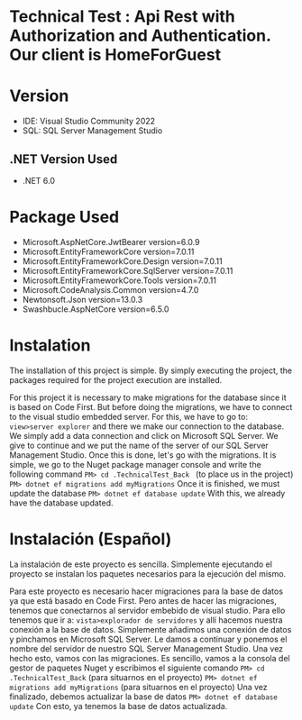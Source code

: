 # Technical Test : Api Rest with Authorization and Authentication. Our client is HomeForGuest

# Version
+ IDE: Visual Studio Community 2022
+ SQL: SQL Server Management Studio
## .NET Version Used
+ .NET 6.0
# Package Used
+ Microsoft.AspNetCore.JwtBearer version=6.0.9
+ Microsoft.EntityFrameworkCore version=7.0.11
+ Microsoft.EntityFrameworkCore.Design version=7.0.11
+ Microsoft.EntityFrameworkCore.SqlServer version=7.0.11
+ Microsoft.EntityFrameworkCore.Tools version=7.0.11
+ Microsoft.CodeAnalysis.Common version=4.7.0
+ Newtonsoft.Json version=13.0.3
+ Swashbucle.AspNetCore version=6.5.0

# Instalation
The installation of this project is simple. By simply executing the project, the packages required for the project execution are installed. 

For this project it is necessary to make migrations for the database since it is based on Code First.
But before doing the migrations, we have to connect to the visual studio embedded server. For this, we have to go to:
`view>server explorer` and there we make our connection to the database. We simply add a data connection and click on Microsoft SQL Server. We give to continue and we put the 
name of the server of our SQL Server Management Studio. Once this is done, let's go with the migrations.
It is simple, we go to the Nuget package manager console and write the following command
`PM> cd .TechnicalTest_Back ` (to place us in the project)
`PM> dotnet ef migrations add myMigrations`
Once it is finished, we must update the database
`PM> dotnet ef database update`
With this, we already have the database updated.

# Instalación (Español)
La instalación de este proyecto es sencilla. Simplemente ejecutando el proyecto se instalan los paquetes necesarios para la ejecución del mismo. 

Para este proyecto es necesario hacer migraciones para la base de datos ya que está basado en Code First.
Pero antes de hacer las migraciones, tenemos que conectarnos al servidor embebido de visual studio. Para ello tenemos que ir a:
`vista>explorador de servidores` y allí hacemos nuestra conexión a la base de datos. Simplemente añadimos una conexión de datos y pinchamos en Microsoft SQL Server. Le damos a continuar y ponemos el nombre del servidor de nuestro SQL Server Management Studio. Una vez hecho esto, vamos con las migraciones.
Es sencillo, vamos a la consola del gestor de paquetes Nuget y escribimos el siguiente comando
`PM> cd .TechnicalTest_Back` (para situarnos en el proyecto)
`PM> dotnet ef migrations add myMigrations` (para situarnos en el proyecto) 
Una vez finalizado, debemos actualizar la base de datos
`PM> dotnet ef database update`
Con esto, ya tenemos la base de datos actualizada.

